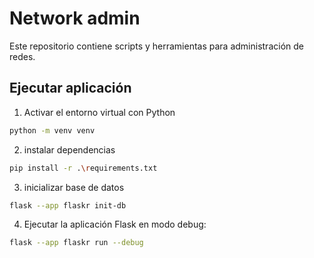 # Network admin

Este repositorio contiene scripts y herramientas para administración de redes.

## Ejecutar aplicación

1. Activar el entorno virtual con Python
```bash
python -m venv venv
```

2. instalar dependencias
```bash
pip install -r .\requirements.txt
```

3. inicializar base de datos
```bash
flask --app flaskr init-db
```

4. Ejecutar la aplicación Flask en modo debug:
```bash
flask --app flaskr run --debug
```
